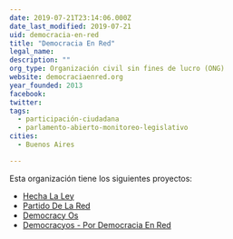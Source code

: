 ```yaml
---
date: 2019-07-21T23:14:06.000Z
date_last_modified: 2019-07-21
uid: democracia-en-red
title: "Democracia En Red"
legal_name: 
description: ""
org_type: Organización civil sin fines de lucro (ONG)
website: democraciaenred.org
year_founded: 2013
facebook: 
twitter: 
tags:
  - participación-ciudadana
  - parlamento-abierto-monitoreo-legislativo
cities: 
  - Buenos Aires

---
```


Esta organización tiene los siguientes proyectos:

- [Hecha La Ley](/i/hecha-la-ley.html)
- [Partido De La Red](/i/partido-de-la-red.html)
- [Democracy Os](/i/democracy-os.html)
- [Democracyos - Por Democracia En Red](/i/democracyos-por-democracia-en-red.html)
